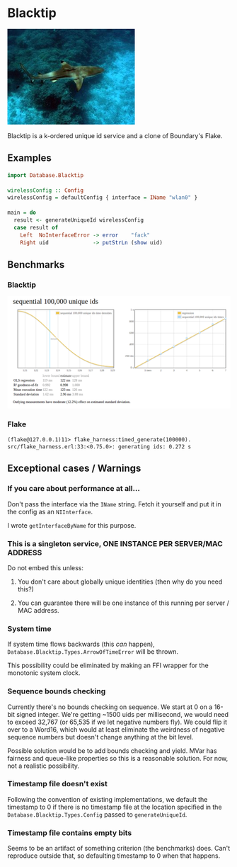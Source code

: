 # Blacktip

![](blacktip.jpg "Blacktip Shark")

Blacktip is a k-ordered unique id service and a clone of Boundary's Flake.

## Examples

```haskell
import Database.Blacktip

wirelessConfig :: Config
wirelessConfig = defaultConfig { interface = IName "wlan0" }

main = do
  result <- generateUniqueId wirelessConfig
  case result of
    Left  NoInterfaceError -> error    "fack"
    Right uid              -> putStrLn (show uid)
```

## Benchmarks

### Blacktip

![](bench.png "Benchmark results, Blacktip is faster than Flake")

### Flake

```
(flake@127.0.0.1)11> flake_harness:timed_generate(100000).
src/flake_harness.erl:33:<0.75.0>: generating ids: 0.272 s
```

## Exceptional cases / Warnings

### If you care about performance at all...

Don't pass the interface via the `IName` string. Fetch it yourself and put it in the config as an `NIInterface`.

I wrote `getInterfaceByName` for this purpose.

### This is a singleton service, ONE INSTANCE PER SERVER/MAC ADDRESS

Do not embed this unless:

1. You don't care about globally unique identities (then why do you need this?)

2. You can guarantee there will be one instance of this running per server / MAC address.

### System time

If system time flows backwards (this *can* happen), `Database.Blacktip.Types.ArrowOfTimeError` will be thrown.

This possibility could be eliminated by making an FFI wrapper for the monotonic system clock.

### Sequence bounds checking

Currently there's no bounds checking on sequence. We start at 0 on a 16-bit signed integer. We're getting ~1500 uids per millisecond, we would need to exceed 32,767 (or 65,535 if we let negative numbers fly). We could flip it over to a Word16, which would at least eliminate the weirdness of negative sequence numbers but doesn't change anything at the bit level.

Possible solution would be to add bounds checking and yield. MVar has fairness and queue-like properties so this is a reasonable solution. For now, not a realistic possibility.

### Timestamp file doesn't exist

Following the convention of existing implementations, we default the timestamp to 0 if there is no timestamp file at the location specified in the `Database.Blacktip.Types.Config` passed to `generateUniqueId`.

### Timestamp file contains empty bits

Seems to be an artifact of something criterion (the benchmarks) does. Can't reproduce outside that, so defaulting timestamp to 0 when that happens.
